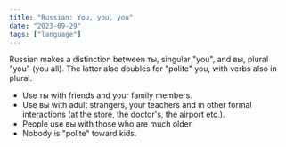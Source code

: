 ```yaml
---
title: "Russian: You, you, you"
date: "2023-09-29"
tags: ["language"]
---
```


Russian makes a distinction between ты, singular "you", and вы, plural "you" (you all). The latter also doubles for "polite" you, with verbs also in plural.

- Use ты with friends and your family members.
- Use вы with adult strangers, your teachers and in other formal interactions (at the store, the doctor's, the airport etc.).
- People use вы with those who are much older.
- Nobody is "polite" toward kids.
